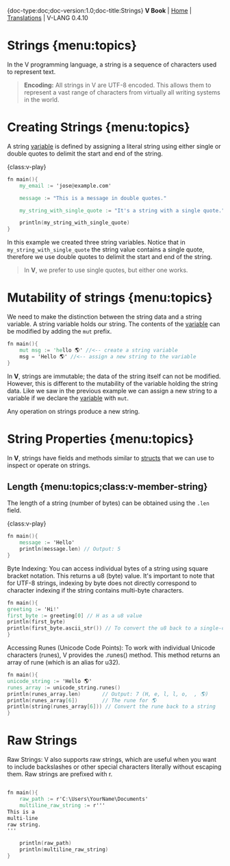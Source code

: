 
{doc-type:doc;doc-version:1.0;doc-title:Strings}
**V Book** | [Home](./index.md) | [Translations](./book_versions.md) | V-LANG 0.4.10<BR>

# Strings  {menu:topics}

In the V programming language, a string is a sequence of characters used to represent text.

> **Encoding:** All strings in V are UTF-8 encoded. This allows them to represent a vast range of characters from virtually all writing systems in the world.

# Creating Strings {menu:topics}

A string [variable](./variables.md) is defined by assigning a literal string using either single or double quotes to delimit the start and end of the string.

{class:v-play}
```v
fn main(){
	my_email := 'jose@example.com'

	message := "This is a message in double quotes."

	my_string_with_single_quote := "It's a string with a single quote."

	println(my_string_with_single_quote)
}
```
In this example we created three string variables. Notice that in `my_string_with_single_quote` the string value contains a single quote, therefore we use double quotes to delimit the start and end of the string.

> In **V**, we prefer to use single quotes, but either one works.


# Mutability of strings {menu:topics}

We need to make the distinction between the string data and a string variable. A string variable holds our string. The contents of the [variable](./variables.md) can be modified by adding the `mut` prefix.

```v
fn main(){
	mut msg := 'hello 🌎' //<-- create a string variable
	msg = 'Hello 🌎' //<-- assign a new string to the variable
}
```
In **V**, strings are immutable; the data of the string itself can not be modified. However, this is different to the mutability of the variable holding the string data. Like we saw in the previous example we can assign a new string to a variable if we declare the [variable](./variables.md) with `mut`.


Any operation on strings produce a new string. 

# String Properties {menu:topics}

In **V**, strings have fields and methods similar to [structs](./structs.md) that we can use to inspect or operate on strings.


## Length {menu:topics;class:v-member-string}

The length of a string (number of bytes) can be obtained using the `.len` field.

{class:v-play}
```v
fn main(){
	message := 'Hello'
	println(message.len) // Output: 5
}
```

Byte Indexing: You can access individual bytes of a string using square bracket notation. This returns a u8 (byte) value. It's important to note that for UTF-8 strings, indexing by byte does not directly correspond to character indexing if the string contains multi-byte characters.

```v
fn main(){
greeting := 'Hi!'
first_byte := greeting[0] // H as a u8 value
println(first_byte)
println(first_byte.ascii_str()) // To convert the u8 back to a single-character string (if ASCII)
}
```

Accessing Runes (Unicode Code Points): To work with individual Unicode characters (runes), V provides the .runes() method. This method returns an array of rune (which is an alias for u32).

```v
fn main(){
unicode_string := 'Hello 🌎'
runes_array := unicode_string.runes()
println(runes_array.len)       // Output: 7 (H, e, l, l, o,  , 🌎)
println(runes_array[6])        // The rune for 🌎
println(string(runes_array[6])) // Convert the rune back to a string
}
```


# Raw Strings

Raw Strings: V also supports raw strings, which are useful when you want to include backslashes or other special characters literally without escaping them. Raw strings are prefixed with r.

```v

fn main(){
	raw_path := r'C:\Users\YourName\Documents'
	multiline_raw_string := r'''
This is a
multi-line
raw string.
'''

	println(raw_path)
	println(multiline_raw_string)
}
```